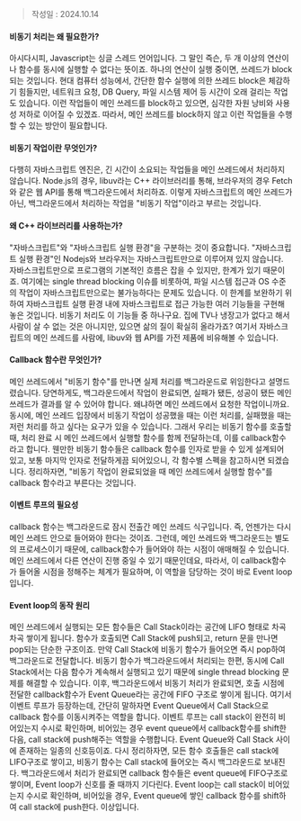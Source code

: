 >작성일 : 2024.10.14

#### 비동기 처리는 왜 필요한가?
아시다시피, Javascript는 싱글 스레드 언어입니다. 그 말인 즉슨, 두 개 이상의 연산이나 함수를 동시에 실행할 수 없다는 뜻이죠. 하나의 연산이 실행 중이면, 쓰레드가 block되는 것입니다. 현대 컴퓨터 성능에서, 간단한 함수 실행에 의한 쓰레드 block은 체감하기 힘들지만, 네트워크 요청, DB Query, 파일 시스템 제어 등 시간이 오래 걸리는 작업도 있습니다. 이런 작업들이 메인 쓰레드를 block하고 있으면, 심각한 자원 낭비와 사용성 저하로 이어질 수 있겠죠. 따라서, 메인 쓰레드를 block하지 않고 이런 작업들을 수행할 수 있는 방안이 필요합니다.

#### 비동기 작업이란 무엇인가?
다행히 자바스크립트 엔진은, 긴 시간이 소요되는 작업들을 메인 쓰레드에서 처리하지 않습니다. Node.js의 경우, libuv라는 C++ 라이브러리를 통해, 브라우저의 경우 Fetch와 같은 웹 API를 통해 백그라운드에서 처리하죠. 이렇게 자바스크립트의 메인 쓰레드가 아닌, 백그라운드에서 처리하는 작업을 "비동기 작업"이라고 부르는 것입니다.

#### 왜 C++ 라이브러리를 사용하는가?
 "자바스크립트"와 "자바스크립트 실행 환경"을 구분하는 것이 중요합니다. "자바스크립트 실행 환경"인 Nodejs와 브라우저는 자바스크립트만으로 이루어져 있지 않습니다. 자바스크립트만으로 프로그램의 기본적인 흐름은 잡을 수 있지만, 한계가 있기 때문이죠. 여기에는 single thread blocking 이슈를 비롯하여, 파일 시스템 접근과 OS 수준의 작업이 자바스크립트만으로는 불가능하다는 문제도 있습니다. 이 한계를 보완하기 위하여 자바스크립트 실행 환경 내에 자바스크립트로 접근 가능한 여러 기능들을 구현해 놓은 것입니다. 비동기 처리도 이 기능들 중 하나구요. 집에 TV나 냉장고가 없다고 해서 사람이 살 수 없는 것은 아니지만, 있으면 삶의 질이 확실히 올라가죠? 여기서 자바스크립트의 메인 쓰레드를 사람에, libuv와 웹 API를 가전 제품에 비유해볼 수 있습니다.

#### Callback 함수란 무엇인가?
메인 쓰레드에서 "비동기 함수"를 만나면 실제 처리를 백그라운드로 위임한다고 설명드렸습니다. 당연하게도, 백그라운드에서 작업이 완료되면, 실패가 됐든, 성공이 됐든 메인 쓰레드가 결과를 알 수 있어야 합니다. 왜냐하면 메인 쓰레드에서 요청한 작업이니까요. 동시에, 메인 쓰레드 입장에서 비동기 작업이 성공했을 때는 이런 처리를, 실패했을 때는 저런 처리를 하고 싶다는 요구가 있을 수 있습니다. 그래서 우리는 비동기 함수를 호출할 때, 처리 완료 시 메인 쓰레드에서 실행할 함수를 함께 전달하는데, 이를 callback함수라고 합니다. 웬만한 비동기 함수들은 callback 함수를 인자로 받을 수 있게 설계되어 있고, 보통 마지막 인자로 전달하게끔 되어있으니, 각 함수별 스펙을 참고하시면 되겠습니다. 정리하자면, "비동기 작업이 완료되었을 때 메인 쓰레드에서 실행할 함수"를 callback 함수라고 부른다는 것입니다.

#### 이벤트 루프의 필요성
callback 함수는 백그라운드로 잠시 전출간 메인 쓰레드 식구입니다. 즉, 언젠가는 다시 메인 쓰레드 안으로 들어와야 한다는 것이죠. 그런데, 메인 쓰레드와 백그라운드는 별도의 프로세스이기 때문에, callback함수가 들어와야 하는 시점이 애매해질 수 있습니다. 메인 쓰레드에서 다른 연산이 진행 중일 수 있기 때문인데요, 따라서, 이 callback함수가 들어올 시점을 정해주는 체계가 필요하며, 이 역할을 담당하는 것이 바로 Event loop입니다.

#### Event loop의 동작 원리
메인 쓰레드에서 실행되는 모든 함수들은 Call Stack이라는 공간에 LIFO 형태로 차곡차곡 쌓이게 됩니다. 함수가 호출되면 Call Stack에 push되고, return 문을 만나면 pop되는 단순한 구조이죠. 만약 Call Stack에 비동기 함수가 들어오면 즉시 pop하여 백그라운드로 전달합니다. 비동기 함수가 백그라운드에서 처리되는 한편, 동시에 Call Stack에서는 다음 함수가 계속해서 실행되고 있기 때문에 single thread blocking 문제를 해결할 수 있습니다. 이후, 백그라운드에서 비동기 처리가 완료되면, 호출 시점에 전달한 callback함수가 Event Queue라는 공간에 FIFO 구조로 쌓이게 됩니다. 여기서 이벤트 루프가 등장하는데, 간단히 말하자면 Event Queue에서 Call Stack으로 callback 함수를 이동시켜주는 역할을 합니다. 이벤트 루프는 call stack이 완전히 비어있는지 수시로 확인하며, 비어있는 경우 event queue에서 callback함수를 shift한 다음, call stack에 push해주는 역할을 수행합니다. Event Queue와 Call Stack 사이에 존재하는 일종의 신호등이죠. 다시 정리하자면, 모든 함수 호출들은 call stack에 LIFO구조로 쌓이고, 비동기 함수는 Call stack에 들어오는 즉시 백그라운드로 보내진다. 백그라운드에서 처리가 완료되면 callback 함수들은 event queue에 FIFO구조로 쌓이며, Event loop가 신호를 줄 때까지 기다린다. Event loop는 call stack이 비어있는지 수시로 확인하며, 비어있을 경우, Event queue에 쌓인 callback 함수를 shift하여 call stack에 push한다. 이상입니다.
